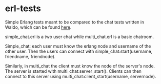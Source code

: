 erl-tests
=========

Simple Erlang tests meant to be compared to the chat tests written in Waldo, 
which can be found [here](https://github.com/JayThomason/waldo-tests).

simple_chat.erl is a two user chat while multi_chat.erl is a basic chatroom.

Simple_chat: each user must know the erlang node and username of the other
user. Then the users can connect with simple_chat:start(username, friendname,
friendnode).

Similarly, in multi_chat the client must know the node of the server's node. 
The server is started with multi_chat:server_start(). Clients can then connect
to this server using multi_chat:client_start(username, servernode).
